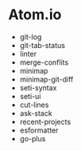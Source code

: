 Atom.io
=======

* git-log
* git-tab-status
* linter
* merge-conflits
* minimap
* minimap-git-diff
* seti-syntax
* seti-ui
* cut-lines
* ask-stack
* recent-projects
* esformatter
* go-plus

